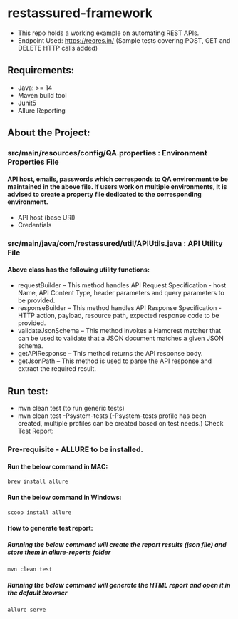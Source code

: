 # restassured-framework
* This repo holds a working example on automating REST APIs.
* Endpoint Used: https://reqres.in/ (Sample tests covering POST, GET and DELETE HTTP calls added)
## Requirements:
* Java: >= 14
*	Maven build tool
*	Junit5
*	Allure Reporting
## About the Project:
### src/main/resources/config/QA.properties : Environment Properties File
#### API host, emails, passwords which corresponds to QA environment to be maintained in the above file. If users work on multiple environments, it is advised to create a property file dedicated to the corresponding environment.
*	API host (base URI)
*	Credentials
### src/main/java/com/restassured/util/APIUtils.java : API Utility File
#### Above class has the following utility functions:
*	requestBuilder – This method handles API Request Specification - host Name, API Content Type, header parameters and query parameters to be provided.
*	responseBuilder – This method handles API Response Specification - HTTP action, payload, resource path, expected response code to be provided.
*	validateJsonSchema – This method invokes a Hamcrest matcher that can be used to validate that a JSON document matches a given JSON schema.
*	getAPIResponse – This method returns the API response body.
*	getJsonPath – This method is used to parse the API response and extract the required result.
## Run test:
*	mvn clean test (to run generic tests)
*	mvn clean test -Psystem-tests (-Psystem-tests profile has been created, multiple profiles can be created based on test needs.)
Check Test Report:
### Pre-requisite - ALLURE to be installed.
#### Run the below command in MAC:
~~~
brew install allure
~~~
#### Run the below command in Windows:
~~~
scoop install allure
~~~
#### How to generate test report:
##### Running the below command will create the report results (json file) and store them in allure-reports folder
~~~
mvn clean test
~~~
##### Running the below command will generate the HTML report and open it in the default browser
~~~
allure serve
~~~